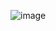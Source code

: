 ![image](https://github.com/jaredthivener/Azure-ARM/assets/87688021/99306e3b-e927-4968-9695-1658b0110fa2)
